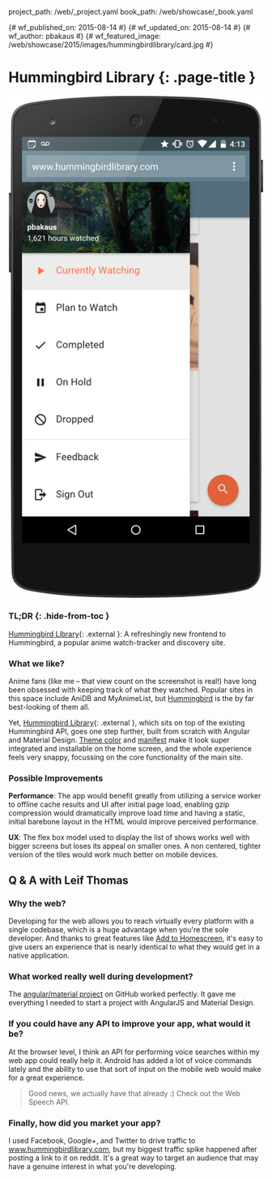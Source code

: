 project_path: /web/_project.yaml
book_path: /web/showcase/_book.yaml

{# wf_published_on: 2015-08-14 #}
{# wf_updated_on: 2015-08-14 #}
{# wf_author: pbakaus #}
{# wf_featured_image: /web/showcase/2015/images/hummingbirdlibrary/card.jpg #}

# Hummingbird Library {: .page-title }

<img src="images/hummingbirdlibrary/screenshot.png" class="attempt-right">

### TL;DR {: .hide-from-toc }

[Hummingbird Library](http://hummingbirdlibrary.com/){: .external }: A refreshingly new
frontend to Hummingbird, a popular anime watch-tracker and discovery site.

### What we like?

Anime fans (like me – that view count on the screenshot is real!) have long
been obsessed with keeping track of what they watched. Popular sites in this
space include AniDB and MyAnimeList, but [Hummingbird](https://hummingbird.me)
is the by far best-looking of them all.

Yet, [Hummingbird Library](http://hummingbirdlibrary.com/){: .external }, which sits on top
of the existing Hummingbird API, goes one step further, built from scratch
with Angular and Material Design.
[Theme color](/web/fundamentals/design-and-ui/browser-customization/)
and [manifest](/web/fundamentals/engage-and-retain/app-install-banners/) make
it look super integrated and installable on the home screen, and the whole
experience feels very snappy, focussing on the core functionality of the main
site.

### Possible Improvements

**Performance**: The app would benefit greatly from utilizing a service
worker to offline cache results and UI after initial page load, enabling gzip
compression would dramatically improve load time and having a static, initial
barebone layout in the HTML would improve perceived performance.

**UX**: The flex box model used to display the list of shows works well
with bigger screens but loses its appeal on smaller ones. A non centered,
tighter version of the tiles would work much better on mobile devices.

## Q & A with Leif Thomas

### Why the web?

Developing for the web allows you to reach virtually every platform with a
single codebase, which is a huge advantage when you're the sole developer. And
thanks to great features like
[Add to Homescreen](/web/fundamentals/engage-and-retain/app-install-banners/),
it's easy to give users an experience that is nearly identical to what they
would get in a native application.

### What worked really well during development?

The [angular/material project](https://github.com/angular/material) on GitHub
worked perfectly. It gave me everything I needed to start a project with
AngularJS and Material Design.

### If you could have any API to improve your app, what would it be?

At the browser level, I think an API for performing voice searches within my
web app could really help it. Android has added a lot of voice commands lately
and the ability to use that sort of input on the mobile web would make for a
great experience.

> Good news, we actually have that already :) Check out the Web Speech API.

### Finally, how did you market your app?

I used Facebook, Google+, and Twitter to drive traffic to
www.hummingbirdlibrary.com, but my biggest traffic spike happened after
posting a link to it on reddit. It's a great way to target an audience that
may have a genuine interest in what you're developing.

